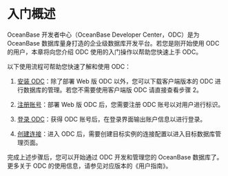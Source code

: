 入门概述 
=========================

OceanBase 开发者中心（OceanBase Developer Center，ODC）是为 OceanBase 数据库量身打造的企业级数据库开发平台。若您是刚开始使用 ODC 的用户，本章将向您介绍 ODC 使用的入门操作以帮助您快速上手 ODC。​

以下使用流程可帮助您快速了解和使用 ODC：

1. [安装 ODC](/zh-CN/3.quickstart/2.install-odc.md)：除了部署 Web 版 ODC 以外，您可以下载客户端版本的 ODC 进行数据库的管理。若您不需要使用客户端版 ODC 请直接查看步骤 2。

   

2. [注册账号](t1933146.html#topic-2593720)：部署 Web 版 ODC 后，您需要注册 ODC 账号以对用户进行标识。

   

3. [登录 ODC](/zh-CN/3.quickstart/3.quickstart-log-on-to-odc.md)：获得 ODC 账号后，在登录界面输出账户信息以进行登录。

   

4. [创建连接](/zh-CN/3.quickstart/4.quickstart-create-a-personal-connection.md)：进入 ODC 后，需要创建目标实例的连接配置以进入目标数据库管理页面。​

   




完成上述步骤后，您可以开始通过 ODC 开发和管理您的 OceanBase 数据库了。更多关于 ODC 的使用信息，请参见对应版本的《用户指南》。
